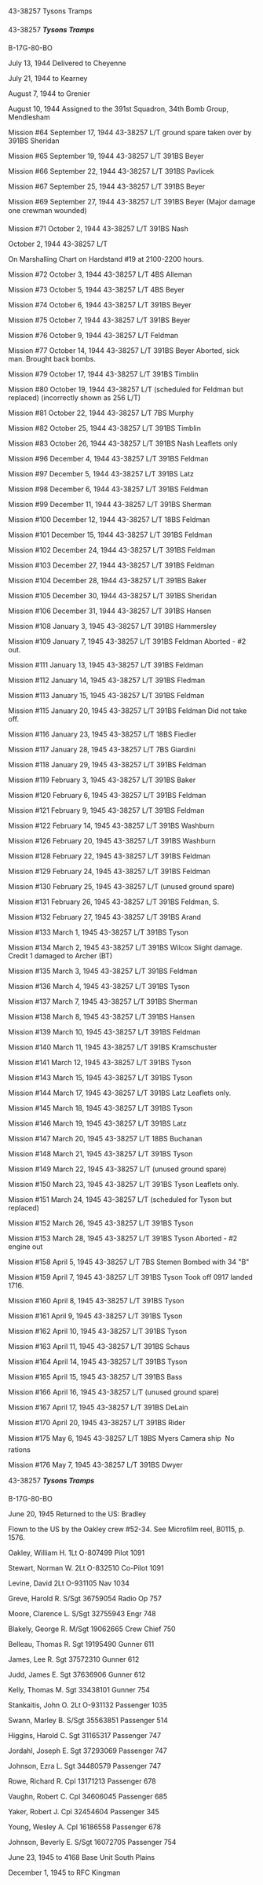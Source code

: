 





43-38257 Tysons Tramps






 




43-38257 ***Tysons Tramps***

B-17G-80-BO

July 13, 1944 Delivered to Cheyenne

July 21, 1944 to Kearney

August 7, 1944 to Grenier

August 10, 1944 Assigned to the 391st Squadron,
34th Bomb Group, Mendlesham

Mission #64 September 17, 1944 43-38257 L/T ground spare
taken over by 391BS Sheridan

Mission #65 September 19, 1944 43-38257 L/T 391BS Beyer

Mission #66 September 22, 1944 43-38257 L/T 391BS Pavlicek

Mission #67 September 25, 1944 43-38257 L/T 391BS Beyer

Mission #69 September 27, 1944 43-38257 L/T 391BS
Beyer (Major damage  one crewman
wounded)

Mission #71 October 2, 1944 43-38257 L/T 391BS Nash

  October 2, 1944 43-38257 L/T

On Marshalling Chart on Hardstand #19 at 2100-2200 hours.

Mission #72 October 3, 1944 43-38257 L/T 4BS Alleman

Mission #73 October 5, 1944 43-38257 L/T 4BS Beyer

Mission #74 October 6, 1944 43-38257 L/T 391BS
Beyer

Mission #75 October 7, 1944 43-38257 L/T 391BS Beyer

Mission #76 October 9, 1944 43-38257 L/T Feldman

Mission #77 October 14, 1944 43-38257 L/T 391BS
Beyer
Aborted, sick man. Brought back bombs.

Mission #79 October 17, 1944 43-38257 L/T 391BS Timblin

Mission #80 October 19, 1944 43-38257 L/T (scheduled for
Feldman but replaced) (incorrectly shown as 256 L/T)

Mission #81 October 22, 1944 43-38257 L/T 7BS Murphy

Mission #82 October 25, 1944 43-38257 L/T 391BS Timblin

Mission #83 October 26, 1944 43-38257 L/T 391BS
Nash
Leaflets only

Mission #96 December 4, 1944 43-38257 L/T 391BS Feldman

Mission #97 December 5, 1944 43-38257 L/T 391BS Latz

Mission #98 December 6, 1944 43-38257 L/T 391BS Feldman

Mission #99 December 11, 1944 43-38257 L/T 391BS Sherman

Mission #100 December 12, 1944 43-38257 L/T 18BS Feldman

Mission #101 December 15, 1944 43-38257 L/T 391BS Feldman

Mission #102 December 24, 1944 43-38257 L/T 391BS Feldman

Mission #103 December 27, 1944 43-38257 L/T 391BS Feldman

Mission #104 December 28, 1944 43-38257 L/T 391BS Baker

Mission #105 December 30, 1944 43-38257 L/T 391BS Sheridan

Mission #106 December 31, 1944 43-38257 L/T 391BS Hansen

Mission #108 January 3, 1945 43-38257 L/T 391BS Hammersley

Mission #109 January 7, 1945 43-38257 L/T 391BS
Feldman Aborted \- #2 out.

Mission #111 January 13, 1945 43-38257 L/T 391BS Feldman

Mission #112 January 14, 1945 43-38257 L/T 391BS Fledman

Mission #113 January 15, 1945 43-38257 L/T 391BS Feldman

Mission #115 January 20, 1945 43-38257 L/T 391BS
Feldman Did not take off.

Mission #116 January 23, 1945 43-38257 L/T 18BS Fiedler

Mission #117 January 28, 1945 43-38257 L/T 7BS Giardini

Mission #118 January 29, 1945 43-38257 L/T 391BS Feldman

Mission #119 February 3, 1945 43-38257 L/T 391BS Baker

Mission #120 February 6, 1945 43-38257 L/T 391BS
Feldman

Mission #121 February 9, 1945 43-38257 L/T 391BS Feldman

Mission #122 February 14, 1945 43-38257 L/T 391BS Washburn

Mission #126 February 20, 1945 43-38257 L/T 391BS Washburn

Mission #128 February 22, 1945 43-38257 L/T 391BS Feldman

Mission #129 February 24, 1945 43-38257 L/T 391BS Feldman

Mission #130 February 25, 1945 43-38257 L/T (unused ground
spare)

Mission #131 February 26, 1945 43-38257 L/T 391BS Feldman,
S.

Mission #132 February 27, 1945 43-38257 L/T 391BS Arand

Mission #133 March 1, 1945 43-38257 L/T 391BS Tyson

Mission #134 March 2, 1945 43-38257 L/T 391BS
Wilcox Slight
damage. Credit 1 damaged to Archer (BT)

Mission #135 March 3, 1945 43-38257 L/T 391BS Feldman

Mission #136 March 4, 1945 43-38257 L/T 391BS Tyson

Mission #137 March 7, 1945 43-38257 L/T 391BS Sherman

Mission #138 March 8, 1945 43-38257 L/T 391BS Hansen

Mission #139 March 10, 1945 43-38257 L/T 391BS Feldman

Mission #140 March 11, 1945 43-38257 L/T 391BS Kramschuster

Mission #141 March 12, 1945 43-38257 L/T 391BS Tyson

Mission #143 March 15, 1945 43-38257 L/T 391BS Tyson

Mission #144 March 17, 1945 43-38257 L/T 391BS Latz
Leaflets only.

Mission #145 March 18, 1945 43-38257 L/T 391BS Tyson

Mission #146 March 19, 1945 43-38257 L/T 391BS Latz

Mission #147 March 20, 1945 43-38257 L/T 18BS Buchanan

Mission #148 March 21, 1945 43-38257 L/T 391BS Tyson

Mission #149 March 22, 1945 43-38257 L/T (unused ground
spare)

Mission #150 March 23, 1945 43-38257 L/T 391BS
Tyson
Leaflets only.

Mission #151 March 24, 1945 43-38257 L/T (scheduled for
Tyson but replaced)

Mission #152 March 26, 1945 43-38257 L/T 391BS Tyson

Mission #153 March 28, 1945 43-38257 L/T 391BS
Tyson Aborted
\- #2 engine out

Mission #158 April 5, 1945 43-38257 L/T 7BS
Stemen Bombed with 34 "B"

Mission #159 April 7, 1945 43-38257 L/T 391BS Tyson Took off
0917 landed 1716\.

Mission #160 April 8, 1945 43-38257 L/T 391BS Tyson

Mission #161 April 9, 1945 43-38257 L/T 391BS Tyson

Mission #162 April 10, 1945 43-38257 L/T 391BS Tyson

Mission #163 April 11, 1945 43-38257 L/T 391BS Schaus

Mission #164 April 14, 1945 43-38257 L/T 391BS Tyson

Mission #165 April 15, 1945 43-38257 L/T 391BS Bass

Mission #166 April 16, 1945 43-38257 L/T (unused ground
spare)

Mission #167 April 17, 1945 43-38257 L/T 391BS DeLain

Mission #170 April 20, 1945 43-38257 L/T 391BS Rider

Mission #175 May 6, 1945 43-38257 L/T 18BS Myers
Camera ship  No rations

Mission #176 May 7, 1945 43-38257 L/T 391BS Dwyer

43-38257 ***Tysons Tramps***

B-17G-80-BO

June 20, 1945 Returned to the US: Bradley

Flown to the US by the Oakley crew #52-34. See Microfilm
reel, B0115, p. 1576\.

Oakley, William
H.
1Lt
O-807499
Pilot
1091

Stewart, Norman
W.
2Lt
O-832510
Co-Pilot
1091

Levine, David
2Lt
O-931105
Nav
1034

Greve, Harold
R.
S/Sgt
36759054
Radio
Op
757

Moore, Clarence
L.
S/Sgt
32755943
Engr
748

Blakely, George
R.
M/Sgt
19062665
Crew Chief
750

Belleau, Thomas
R.
Sgt
19195490
Gunner
611

James, Lee
R.
Sgt
37572310
Gunner
612

Judd, James
E.
Sgt
37636906
Gunner
612

Kelly, Thomas
M.
Sgt
33438101
Gunner
754

Stankaitis, John
O.
2Lt
O-931132
Passenger
1035

Swann, Marley
B.
S/Sgt
35563851
Passenger
514

Higgins, Harold
C.
Sgt 31165317
Passenger
747

Jordahl, Joseph
E.
Sgt
37293069
Passenger
747

Johnson, Ezra
L.
Sgt
34480579
Passenger
747

Rowe, Richard
R.
Cpl
13171213
Passenger
678

Vaughn, Robert
C.
Cpl
34606045
Passenger
685

Yaker, Robert
J.
Cpl
32454604
Passenger
345

Young, Wesley
A.
Cpl
16186558
Passenger
678

Johnson, Beverly
E.
S/Sgt
16072705
Passenger
754

June 23, 1945 to 4168 Base Unit South Plains

December 1, 1945 to RFC Kingman




